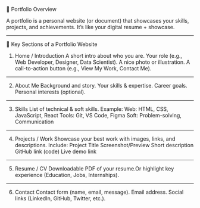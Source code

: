 🎨 Portfolio Overview

A portfolio is a personal website (or document) that showcases your skills, projects, and achievements. It’s like your digital resume + showcase.

---
🔑 Key Sections of a Portfolio Website
1. Home / Introduction
A short intro about who you are.
Your role (e.g., Web Developer, Designer, Data Scientist).
A nice photo or illustration.
A call-to-action button (e.g., View My Work, Contact Me).
---

2. About Me
Background and story.
Your skills & expertise.
Career goals.
Personal interests (optional).

---

3. Skills
List of technical & soft skills.
Example:
Web: HTML, CSS, JavaScript, React
Tools: Git, VS Code, Figma
Soft: Problem-solving, Communication

---

4. Projects / Work
Showcase your best work with images, links, and descriptions.
Include:
Project Title
Screenshot/Preview
Short description
GitHub link (code)
Live demo link

---

5. Resume / CV
Downloadable PDF of your resume.Or highlight key experience (Education, Jobs, Internships).

---

6. Contact
Contact form (name, email, message).
Email address.
Social links (LinkedIn, GitHub, Twitter, etc.).
